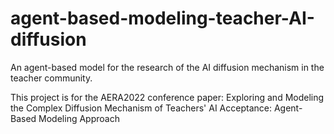 # agent-based-modeling-teacher-AI-diffusion
An agent-based model for the research of the AI diffusion mechanism in the teacher community.

This project is for the AERA2022 conference paper: Exploring and Modeling the Complex Diffusion Mechanism of Teachers' AI Acceptance: Agent-Based Modeling Approach
